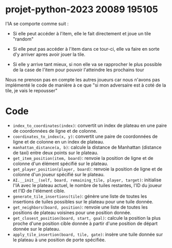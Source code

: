 # projet-python-2023 20089 195105
l'IA se comporte comme suit :
- Si elle peut accéder à l'item, elle le fait directement et joue un tile "random"

- Si elle peut pas accéder à l'item dans ce tour-ci, elle va faire en sorte d'y arriver apres avoir jouer la tile. 
- Si elle y arrive tant mieux, si non elle va se rapprocher le plus possible de la case de l'item pour pouvoir l'atteindre les prochains tour

Nous ne prenosn pas en compte les autres joueurs car nous n'avons pas implémenté le code de manière à ce que "si mon adversaire est à coté de la tile, je vais le repousser"

# Code

- `index_to_coordinates(index)`: convertit un index de plateau en une paire de coordonnées de ligne et de colonne.
- `coordinates_to_index(x, y)`: convertit une paire de coordonnées de ligne et de colonne en un index de plateau.
- `manhattan_distance(a, b)`: calcule la distance de Manhattan (distance de taxi) entre deux points sur le plateau.
- `get_item_position(item, board)`: renvoie la position de ligne et de colonne d'un élément spécifié sur le plateau.
- `get_player_position(player, board)`: renvoie la position de ligne et de colonne d'un joueur spécifié sur le plateau.
- `AI.__init__(self, board, remaining_tile, player, target)`: initialise l'IA avec le plateau actuel, le nombre de tuiles restantes, l'ID du joueur et l'ID de l'élément cible.
- `generate_tile_insertions(tile)`: génère une liste de toutes les insertions de tuiles possibles sur le plateau pour une tuile donnée.
- `get_neighbors(board, position)`: renvoie une liste de toutes les positions de plateau voisines pour une position donnée.
- `get_closest_position(board, start, goal)`: calcule la position la plus proche d'une position cible donnée à partir d'une position de départ donnée sur le plateau.
- `apply_tile_insertion(board, tile, gate)`: insère une tuile donnée sur le plateau à une position de porte spécifiée.
